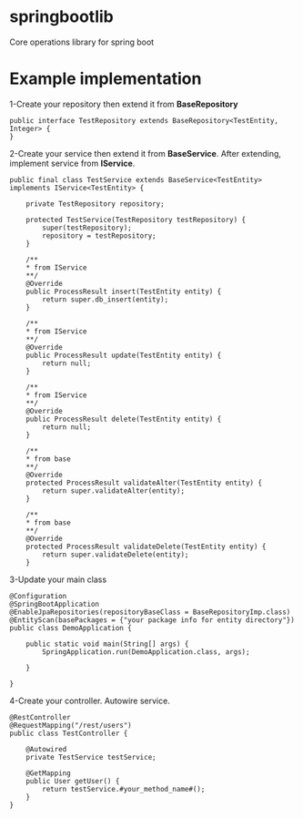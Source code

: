 # springbootlib
Core operations library for spring boot

# Example implementation

1-Create your repository then extend it from **BaseRepository**

```
public interface TestRepository extends BaseRepository<TestEntity, Integer> {
}
```
2-Create your service then extend it from **BaseService**. After extending, implement service from **IService**.

```
public final class TestService extends BaseService<TestEntity>  implements IService<TestEntity> {

    private TestRepository repository;

    protected TestService(TestRepository testRepository) {
        super(testRepository);
        repository = testRepository;
    }

    /**
    * from IService
    **/
    @Override
    public ProcessResult insert(TestEntity entity) {
        return super.db_insert(entity);
    }

    /**
    * from IService
    **/
    @Override
    public ProcessResult update(TestEntity entity) {
        return null;
    }

    /**
    * from IService
    **/
    @Override
    public ProcessResult delete(TestEntity entity) {
        return null;
    }

    /**
    * from base
    **/
    @Override
    protected ProcessResult validateAlter(TestEntity entity) {
        return super.validateAlter(entity);
    }

    /**
    * from base
    **/
    @Override
    protected ProcessResult validateDelete(TestEntity entity) {
        return super.validateDelete(entity);
    }
```
3-Update your main class
```
@Configuration
@SpringBootApplication
@EnableJpaRepositories(repositoryBaseClass = BaseRepositoryImp.class)
@EntityScan(basePackages = {"your package info for entity directory"})
public class DemoApplication {

	public static void main(String[] args) {
		SpringApplication.run(DemoApplication.class, args);

	}

}
```
4-Create your controller. Autowire service.
```
@RestController
@RequestMapping("/rest/users")
public class TestController {

    @Autowired
    private TestService testService;

    @GetMapping
    public User getUser() {
        return testService.#your_method_name#();
    }
}
```
